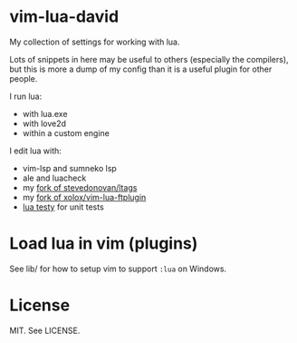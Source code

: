 vim-lua-david
=============

My collection of settings for working with lua.

Lots of snippets in here may be useful to others (especially the compilers),
but this is more a dump of my config than it is a useful plugin for other
people.

I run lua:

* with lua.exe
* with love2d
* within a custom engine

I edit lua with:

* vim-lsp and sumneko lsp
* ale and luacheck
* my [fork of stevedonovan/ltags](https://github.com/idbrii/ltags)
* my [fork of xolox/vim-lua-ftplugin](https://github.com/idbrii/vim-lua-ftplugin)
* [lua testy](https://github.com/siffiejoe/lua-testy) for unit tests

# Load lua in vim (plugins)

See lib/ for how to setup vim to support `:lua` on Windows.


# License

MIT. See LICENSE.
